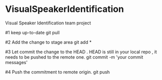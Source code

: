 # VisualSpeakerIdentification
Visual Speaker Identification team project 



#1 keep up-to-date
git pull 

#2 Add the change to stage area 
git add * 

#3 Let commit the change to the HEAD . HEAD is still in your local repo , it needs to be pushed to the remote one.
git commit -m 'your commit messages'

#4 Push the commitment to remote origin. 
git push  
